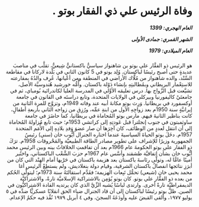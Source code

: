 <h1 dir="rtl">وفاة الرئيس علي ذي الفقار بوتو  .</h1>

<h5 dir="rtl">العام الهجري:  1399

الشهر القمري: جمادى الأولى

العام الميلادي: 1979</h5>

<p dir="rtl">هو الرئيس ذو الفقَّار علي بوتو بن شاهنواز سياسيٌّ باكستانيٌّ شِيعيٌّ، تقلَّب في مناصبَ عديدةٍ حتى أصبح رئيسًا لباكستان. وُلِد بوتو في 5 كانون الثاني في بَلْدة لاركانا في مقاطعة السِّنْد، والده شاهنواز من مُلَّاك الأراضي في المنطقة ومن أعْيانها، عُرِف والدُهُ بمقارعته للاستِعْمار البريطاني وبمُطالبتِهِ بإنشاء دَوْلة باكستان. وأُمُّه خورشيد هُندوسيَّة الأصل، تشيَّعت قبل الزَّواج بها. درس تعليمَه الأوَّلي في المدرسة العليا لكاتدرائية بُومباي، ثم في جامعتَيْ كاليفورنيا وبيركلي في الولايات المتحدة، وتابع دراستَه في القانون في جامعة أوكسفورد في بريطانيا. وَرِث بوتو مكانةَ أبيه عند وفاته 1949م، وتزوَّج للمرة الثانية من إيرانيَّةٍ سنة 1950م بعد زواجِهِ الأول من ابنةِ عمِّه، ورُزِق من زواجه الثاني بأربعةِ أطفالٍ، كانت بناظير الثانيةَ فيهم. مارس بوتو المُحاماة في بريطانيا، كما حاضَرَ في جامعة ساوثمبتون في جنوب إنجلترا قبل عَودتِهِ إلى كراتشي 1953م؛ حيث تابع مُزاولةَ المُحاماة إلى أن انتقل لعددٍ من الوظائف، كان آخِرَها أن صار عضوَ وَفدِ بلادِهِ إلى الأُمَم المتحدة 1957م. دخَلَ بوتو الحياةَ السياسيةَ عندما اختاره الجنرال أيُّوب خان (سني) رئيسُ الجمهورية وزيرًا للإشراف على تطوير مصادر الطاقة الطبيعيَّة والمَحْروقات 1958م. ترَكَ ذو الفقار علي بوتو الحكومةَ عام 1966م بعد أن تفاقمتِ الخلافاتُ بينه وبين الرئيس محمد أيُّوب خان بشأن اتفاقيَّة طشقند وأسَّس عام 1967م حزبَ الشَّعْب الباكستاني، واختُير أمينًا عامًّا له، وتولَّى رئاسةَ باكستان بعد هزيمة باكستان في حَرْبها أمام الهِنْد التي كان من أبرَزِ نتائجها انفصالُ باكستان الشرقية، وقيام دولة بنغلاديش، ولم يستطِعْ الرئيس أغا محمد يحيى خان (شيعي) تحمُّل تَبِعات الهزيمة؛ فقَدَّم استقالتَهُ سنة 1973م؛ ليتولَّى الحُكم من بعده ذو الفقَّار علي بوتو. كان بوتو يُؤمِن بالاشتراكية الإسلاميَّة تارةً، والاشتراكيَّة الديمقراطيَّة تارةً أخرى. وارتدى لباسًا يُشبه الزِّيَّ الذي كان يرتديه القادة الاشتراكيُّون في الصين. ظلَّ بوتو رئيسًا لباكستان إلى أن قاد الجنرال ضياء الحق انقلابًا عسكريًّا ضدَّه في ٥ يوليو ١٩٧٧، وألقى القبضَ عليه وأودَعَهُ السجنَ، وفى ٤ أبريل ١٩٧٩ نُفِّذ فيه حكمُ الإعدام.</p></br>
